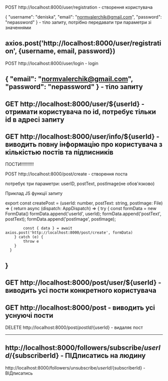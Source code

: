 


POST http://localhost:8000/user/registration - створення користувача

{
    "username": "deniska",
    "email": "normvalerchik@gmail.com",
    "password": "nepassword"
}  - тіло запиту, потрібно передавати три параметри зі значеннями 


axios.post('http://localhost:8000/user/registration', {username, email, password})
----------------------------------------------------------------------------------------

POST http://localhost:8000/user/login - login

{
    "email": "normvalerchik@gmail.com",
    "password": "nepassword"
} - тіло запиту
----------------------------------------------------------------------

GET http://localhost:8000/user/${userId} - отримати користувача по id, потребує тільки id в адресі запиту
-----------------------------------------------------------------------------------------------------------


GET http://localhost:8000/user/info/${userId} - виводить повну інформацію про користувача з кількістью постів та підписників
---------------------------------------------------------------------------------------------------------------------------



ПОСТИ!!!!!!!!!!

POST http://localhost:8000/post/create - створення поста

потребує три параметри: userID, postText, postImage(не обов'язково)


Приклад JS функції запиту

export const createPost = (userId: number, postText: string, postImage: File) => {
      return async (dispatch: AppDispatch) => {
        try {
            const formData = new FormData()
            formData.append('userId', userId);
            formData.append('postText', postText);
            formData.append('postImage', postImage);

            const { data } = await axios.post('http://localhost:8000/post/create', formData)
        } catch (e) {
            throw e
        }
      }
}
------------------------------------------------------------------------------------------

GET http://localhost:8000/post/user/${userId} - виводить усі пости конкретного користувача
------------------------------------------------------------------------------------------

GET http://localhost:8000/post - виводить усі уснуючі пости
------------------------------------------------------------------------------------------
DELETE http://localhost:8000/post/${postId}/${userId} - видаляє пост


--------------------------------

http://localhost:8000/followers/subscribe/${userId}/${subscriberId} - ПІДписатись на людину
----------------------------------------------------------------------------------------------

http://localhost:8000/followers/unsubscribe/${userId}/${subscriberId} - ВІДписатись
